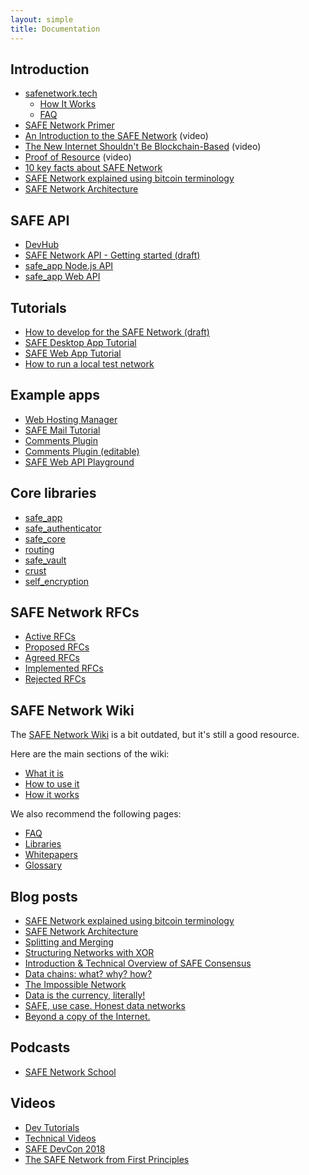 ```yaml
---
layout: simple
title: Documentation
---
```


## Introduction

- [safenetwork.tech](https://safenetwork.tech/)
  - [How It Works](https://safenetwork.tech/how-it-works/)
  - [FAQ](https://safenetwork.tech/faq/)
- [SAFE Network Primer](https://safenetworkprimer.com/)
- [An Introduction to the SAFE Network](https://www.youtube.com/watch?v=U1ffmf6z50E) (video)
- [The New Internet Shouldn't Be Blockchain-Based](https://www.youtube.com/watch?v=i-RLdU8Y0Qc) (video)
- [Proof of Resource](https://www.youtube.com/watch?v=rdczpOlLaVk) (video)
- [10 key facts about SAFE Network](https://safenetforum.org/t/10-key-facts-about-safe-network/12948)
- [SAFE Network explained using bitcoin terminology](https://safe-network-explained.github.io/safe-for-bitcoiners)
- [SAFE Network Architecture](https://safe-network-explained.github.io/architecture)

## SAFE API

- [DevHub](https://hub.safedev.org/)
- [SAFE Network API - Getting started (draft)](https://forum.safedev.org/t/safe-network-api-getting-started-draft/726)
- [safe_app Node.js API](http://docs.maidsafe.net/safe_app_nodejs/)
- [safe_app Web API](http://docs.maidsafe.net/beaker-plugin-safe-app/)

## Tutorials

- [How to develop for the SAFE Network (draft)](https://forum.safedev.org/t/how-to-develop-for-the-safe-network-draft/843)
- [SAFE Desktop App Tutorial](https://hub.safedev.org/platform/nodejs/)
- [SAFE Web App Tutorial](https://hub.safedev.org/platform/web/)
- [How to run a local test network](https://forum.safedev.org/t/how-to-run-a-local-test-network/842)

## Example apps

- [Web Hosting Manager](https://github.com/maidsafe/safe_examples/tree/master/web_hosting_manager)
- [SAFE Mail Tutorial](https://github.com/maidsafe/safe_examples/tree/master/email_app)
- [Comments Plugin](https://github.com/maidsafe/safe_examples/tree/master/non-editable-comments-web)
- [Comments Plugin (editable)](https://github.com/maidsafe/safe_examples/tree/master/editable-comments-web)
- [SAFE Web API Playground](https://github.com/maidsafe/safe_examples/tree/master/safe_web_api_playground)

## Core libraries

- [safe_app](https://docs.rs/safe_app)
- [safe_authenticator](https://docs.rs/safe_authenticator)
- [safe_core](https://docs.rs/safe_core)
- [routing](https://docs.rs/routing/)
- [safe_vault](https://docs.rs/safe_vault)
- [crust](https://docs.rs/crust/)
- [self_encryption](https://docs.rs/self_encryption)

## SAFE Network RFCs

- [Active RFCs](https://github.com/maidsafe/rfcs/blob/master/RFCs-by-status.md#active-rfcs)
- [Proposed RFCs](https://github.com/maidsafe/rfcs/blob/master/RFCs-by-status.md#proposed-rfcs)
- [Agreed RFCs](https://github.com/maidsafe/rfcs/blob/master/RFCs-by-status.md#agreed-rfcs)
- [Implemented RFCs](https://github.com/maidsafe/rfcs/blob/master/RFCs-by-status.md#implemented-rfcs)
- [Rejected RFCs](https://github.com/maidsafe/rfcs/blob/master/RFCs-by-status.md#rejected-rfcs)

## SAFE Network Wiki

The [SAFE Network Wiki](https://safenetwork.wiki) is a bit outdated, but it's still a good resource.

Here are the main sections of the wiki:

- [What it is](https://safenetwork.wiki/en/What_it_is)
- [How to use it](https://safenetwork.wiki/en/How_to_use_it)
- [How it works](https://safenetwork.wiki/en/How_it_works)

We also recommend the following pages:

- [FAQ](https://safenetwork.wiki/en/FAQ)
- [Libraries](https://safenetwork.wiki/en/Libraries)
- [Whitepapers](https://safenetwork.wiki/en/Whitepapers)
- [Glossary](https://safenetwork.wiki/en/Glossary)

## Blog posts

- [SAFE Network explained using bitcoin terminology](https://safe-network-explained.github.io/safe-for-bitcoiners)
- [SAFE Network Architecture](https://safe-network-explained.github.io/architecture)
- [Splitting and Merging](https://safe-network-explained.github.io/splits-and-merges)
- [Structuring Networks with XOR](https://blog.maidsafe.net/2016/05/27/structuring-networks-with-xor/)
- [Introduction & Technical Overview of SAFE Consensus](https://blog.maidsafe.net/2016/06/23/introduction-technical-overview-of-safe-consensus/)
- [Data chains: what? why? how?](https://metaquestions.me/2016/07/20/data-chains-what-why-how/)
- [The Impossible Network](https://metaquestions.me/2017/08/12/the-impossible-network/)
- [Data is the currency, literally!](https://metaquestions.me/2017/08/15/data-is-the-currency-literally/)
- [SAFE, use case. Honest data networks](https://metaquestions.me/2017/08/21/safe-use-case-honest-data-networks/)
- [Beyond a copy of the Internet.](https://metaquestions.me/2017/09/06/connecting-ideas-and-providing-much-needed-solutions/)

## Podcasts

- [SAFE Network School](https://safecrossroads.net/safe-network-school/)

## Videos

- [Dev Tutorials](https://www.youtube.com/playlist?list=PL7GqwP0KrKTqUnDNNP7-LoVmXYgMSog7T)
- [Technical Videos](https://www.youtube.com/playlist?list=PL7GqwP0KrKTpDLsQwk_gixasgCcUuL9H5)
- [SAFE DevCon 2018](https://www.youtube.com/playlist?list=PLvHzGPR8ljQQ8VeWfAR_Tz3__sX41pHMB)
- [The SAFE Network from First Principles](https://www.youtube.com/playlist?list=PLiYqQVdgdw_sSDkdIZzDRQR9xZlsukIxD)
